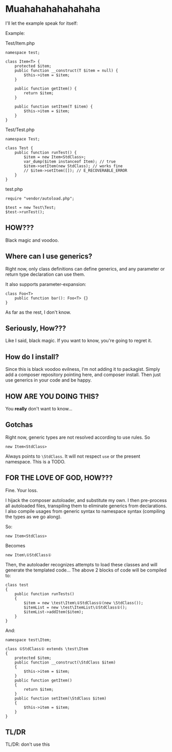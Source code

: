 Muahahahahahahaha
=================

I'll let the example speak for itself:

Example:

Test/Item.php

	namespace test;

	class Item<T> {
		protected $item;
		public function __construct(T $item = null) {
			$this->item = $item;
		}

		public function getItem() {
			return $item;
		}

		public function setItem(T $item) {
			$this->item = $item;
	    }
	}

Test/Test.php

    namespace Test;

    class Test {
        public function runTest() {
            $item = new Item<StdClass>;
            var_dump($item instanceof Item); // true
            $item->setItem(new StdClass); // works fine
            // $item->setItem([]); // E_RECOVERABLE_ERROR
        }
    }

test.php

    require "vendor/autoload.php";

    $test = new Test\Test;
    $test->runTest();

## HOW???

Black magic and voodoo.

## Where can I use generics?

Right now, only class definitions can define generics, and any parameter or return type declaration can use them.

It also supports parameter-expansion:

    class Foo<T>
        public function bar(): Foo<T> {}
    }

As far as the rest, I don't know.

## Seriously, How???

Like I said, black magic. If you want to know, you're going to regret it.

## How do I install?

Since this is black voodoo evilness, I'm not adding it to packagist. Simply add a composer repository pointing here, and composer install. Then just use generics in your code and be happy.

## HOW ARE YOU DOING THIS?

You **really** don't want to know...

## Gotchas

Right now, generic types are not resolved according to use rules. So

    new Item<StdClass>

Always points to `\StdClass`. It will not respect `use` or the present namespace. This is a TODO.

## FOR THE LOVE OF GOD, HOW???

Fine. Your loss. 

I hijack the composer autoloader, and substitute my own. I then pre-process all autoloaded files, transpiling them to eliminate generics from declarations. I also compile usages from generic syntax to namespace syntax (compiling the types as we go along).

So:

    new Item<StdClass>

Becomes

    new Item\①StdClass①

Then, the autoloader recognizes attempts to load these classes and will generate the templated code... The above 2 blocks of code will be compiled to:

	class test
	{
	    public function runTests()
	    {
	        $item = new \test\Item\①StdClass①(new \StdClass());
	        $itemList = new \test\ItemList\①StdClass①();
	        $itemList->addItem($item);
	    }
	}

And:

	namespace test\Item;

	class ①StdClass① extends \test\Item
	{
	    protected $item;
	    public function __construct(\StdClass $item)
	    {
	        $this->item = $item;
	    }
	    public function getItem()
	    {
	        return $item;
	    }
	    public function setItem(\StdClass $item)
	    {
	        $this->item = $item;
	    }
	}

## TL/DR

TL/DR: don't use this